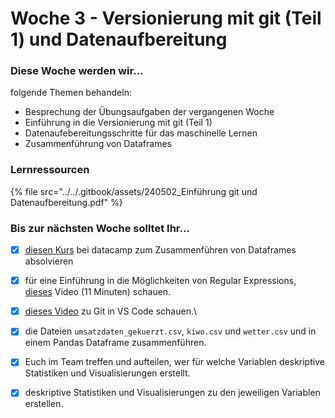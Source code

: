 # Woche 3 - Versionierung mit git (Teil 1) und Datenaufbereitung

### Diese Woche werden wir...

folgende Themen behandeln:

* Besprechung der Übungsaufgaben der vergangenen Woche
* Einführung in die Versionierung mit git (Teil 1)
* Datenaufebereitungsschritte für das maschinelle Lernen
* Zusammenführung von Dataframes

### Lernressourcen

{% file src="../../.gitbook/assets/240502_Einführung git und Datenaufbereitung.pdf" %}

### Bis zur nächsten Woche solltet Ihr...

* [x] [diesen Kurs](https://campus.datacamp.com/courses/joining-data-with-pandas/) bei datacamp zum Zusammenführen von Dataframes absolvieren
* [x] für eine Einführung in die Möglichkeiten von Regular Expressions, [dieses](https://youtu.be/DRR9fOXkfRE) Video (11 Minuten) schauen.
* [x] [dieses](https://www.youtube.com/watch?v=7fIP5aM6hyc)[ ](https://www.youtube.com/watch?v=7fIP5aM6hyc)[Video](https://www.youtube.com/watch?v=7fIP5aM6hyc) zu Git in VS Code schauen.\

* [x] die Dateien `umsatzdaten_gekuerzt.csv`, `kiwo.csv` und `wetter.csv` und in einem Pandas Dataframe zusammenführen.
* [x] Euch im Team treffen und aufteilen, wer für welche Variablen deskriptive Statistiken und Visualisierungen erstellt.
* [x] deskriptive Statistiken und Visualisierungen zu den jeweiligen Variablen erstellen.
